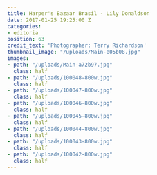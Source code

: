 ```yaml
---
title: Harper's Bazaar Brasil - Lily Donaldson
date: 2017-01-25 19:25:00 Z
categories:
- editoria
position: 63
credit_text: 'Photographer: Terry Richardson'
thumbnail_image: "/uploads/Main-e05b08.jpg"
images:
- path: "/uploads/Main-a72b97.jpg"
  class: half
- path: "/uploads/100048-800w.jpg"
  class: half
- path: "/uploads/100047-800w.jpg"
  class: half
- path: "/uploads/100046-800w.jpg"
  class: half
- path: "/uploads/100045-800w.jpg"
  class: half
- path: "/uploads/100044-800w.jpg"
  class: half
- path: "/uploads/100043-800w.jpg"
  class: half
- path: "/uploads/100042-800w.jpg"
  class: half
---
```


